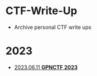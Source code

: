 # CTF-Write-Up

- Archive personal CTF write ups


# 2023

* [2023.06.11 **GPNCTF 2023** ](2023-GPNCTF)



